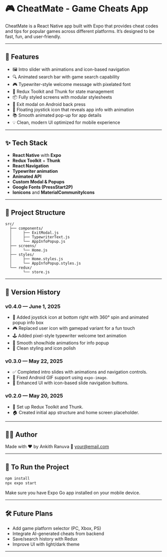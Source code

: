 
# 🎮 CheatMate - Game Cheats App

CheatMate is a React Native app built with Expo that provides cheat codes and tips for popular games across different platforms. It’s designed to be fast, fun, and user-friendly.

---

## 🚀 Features

- 🖼️ Intro slider with animations and icon-based navigation
- 🔍 Animated search bar with game search capability
- 🎮 Typewriter-style welcome message with pixelated font
- 📱 Redux Toolkit and Thunk for state management
- 📦 Fully styled screens with modular stylesheets
- 🛑 Exit modal on Android back press
- 💬 Floating joystick icon that reveals app info with animation
- 📚 Smooth animated pop-up for app details
- 💡 Clean, modern UI optimized for mobile experience

---

## ✨ Tech Stack

- **React Native** with **Expo**
- **Redux Toolkit** + **Thunk**
- **React Navigation**
- **Typewriter animation**
- **Animated API**
- **Custom Modal & Popups**
- **Google Fonts (PressStart2P)**
- **Ionicons** and **MaterialCommunityIcons**

---

## 📂 Project Structure

```
src/
  ├── components/
  │     ├── ExitModal.js
  │     ├── TypewriterText.js
  │     └── AppInfoPopup.js
  ├── screens/
  │     └── Home.js
  ├── styles/
  │     ├── Home.styles.js
  │     └── AppInfoPopup.styles.js
  └── redux/
        └── store.js
```

---

## 📌 Version History

### v0.4.0 — June 1, 2025

- 💬 Added joystick icon at bottom right with 360° spin and animated popup info box
- 🎮 Replaced user icon with gamepad variant for a fun touch
- 🕹️ Added pixel-style typewriter welcome text animation
- 🔄 Smooth show/hide animations for info popup
- 🎨 Clean styling and icon polish

### v0.3.0 — May 22, 2025

- ✅ Completed intro slides with animations and navigation controls.
- 🐛 Fixed Android GIF support using `expo-image`.
- 🎨 Enhanced UI with icon-based slide navigation buttons.

### v0.2.0 — May 20, 2025

- 🧠 Set up Redux Toolkit and Thunk.
- 🏠 Created initial app structure and home screen placeholder.

---

## 🧑‍💻 Author

Made with ❤️ by Ankith Ranuva 
📧 your@email.com

---

## 📱 To Run the Project

```bash
npm install
npx expo start
```

Make sure you have Expo Go app installed on your mobile device.

---

## 🛠️ Future Plans

- Add game platform selector (PC, Xbox, PS)
- Integrate AI-generated cheats from backend
- Save/search history with Redux
- Improve UI with light/dark theme

---
